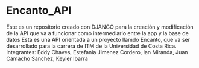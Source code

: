 # Encanto_API
Este es un repositorio creado con DJANGO para la creación y modificación de la API que va a funcionar como intermediario entre la app y la base de datos
Esta es una API orientada a un proyecto llamdo Encanto, que va ser desarrollado para la carrera de ITM de la Universidad de Costa Rica.
Integrantes:
  Eddy Chaves,
  Estefania Jimenez Cordero,
  Ian Miranda,
  Juan Camacho Sanchez,
  Keyler Ibarra
